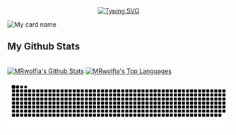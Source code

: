 <p align="center">
    <a href="https://git.io/J0hKr">
        <img
        src="https://readme-typing-svg.herokuapp.com?color=F70027&center=true&vCenter=true&multiline=true&width=500&height=70&lines=Welcome+MR+Wolfia+Github+Profile."
            alt="Typing SVG"
        />
    </a>
</p>

![My card name](https://cardivo.vercel.app/api?name=MR%20WOLFIA&description=Hi,%20i%27m%20a%20%20%20simple%20developer%20Nice%20to%20meet%20you%20%F0%9F%91%8B&image=https://avatars.githubusercontent.com/u/84913793?v=4&backgroundColor=%23ecf0f1&github=MRwolfia&pattern=leaf&colorPattern=%23eaeaea)
</p>

## My Github Stats

  <br/>
    <a href="https://github.com/MRwolfia/-github-readme-stats/tree/main"><img alt="MRwolfia's Github Stats" src="https://github-readme-stats.vercel.app/api?username=MRwolfia&show_icons=true&count_private=true&theme=react&hide_border=true&bg_color=0D1117" /></a>
  <a href="https://github.com/MRwolfia/-github-readme-stats/tree/main"><img alt="MRwolfia's Top Languages" src="https://github-readme-stats.vercel.app/api/top-langs/?username=MRwolfia&langs_count=8&count_private=true&layout=compact&theme=react&hide_border=true&bg_color=0D1117" /></a>
  <br/>


<div align="center">

 [![Run on Repl.it](https://github.com/Platane/snk/raw/output/github-contribution-grid-snake.svg)](https://github/MRwolfia)
 
 <div align="left">



<!---
MRwolfia/MRwolfia is a ✨ special ✨ repository because its `README.md` (this file) appears on your GitHub profile.
You can click the Preview link to take a look at your changes.
--->
